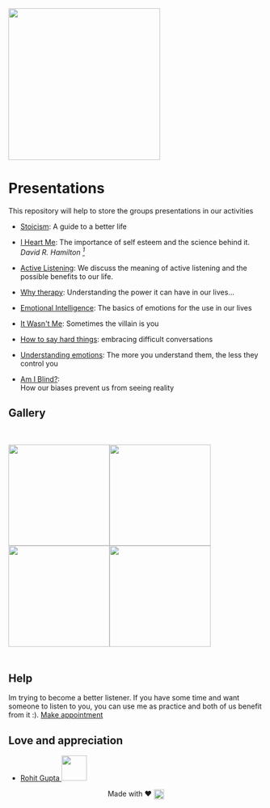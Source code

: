 <img src="https://bhumans.github.io/presentations/images/BetterHumans.jpg" height="300px" />


# Presentations

This repository will help to store the groups presentations in our activities

* [Stoicism](https://bhumans.github.io/presentations/stoicism.html): A guide to a better life

* [I Heart Me](https://bhumans.github.io/presentations/i-heart-me.html): The importance of self esteem and the science behind it. *David R. Hamilton [<sup>1</sup>](https://www.goodreads.com/book/show/21255074-i-heart-me)*

* [Active Listening](https://bhumans.github.io/presentations/active-listening.html): We discuss the meaning of active listening and the possible benefits to our life.

* [Why therapy](https://bhumans.github.io/presentations/why-therapy.html): Understanding the power it can have in our lives...

* [Emotional Intelligence](https://bhumans.github.io/presentations/emotional-inteligence.html): The basics of emotions for the use in our lives

* [It Wasn't Me](https://bhumans.github.io/presentations/it-wasnt-me.html): Sometimes the villain is you

* [How to say hard things](https://bhumans.github.io/presentations/how-to-say-hard-things.html): embracing difficult conversations

* [Understanding emotions](https://bhumans.github.io/presentations/understanding-emotions.html): The more you understand them, the less they control you

* [Am I Blind?](https://bhumans.github.io/presentations/am-i-blind.html):  
How our biases prevent us from seeing reality

<style>
    .gallery img {
        width: 200px;
    }

    .gallery {
        margin: 50px 0
    }
</style>
## Gallery
<div class="gallery" style="display: flex; gap: 0; flex-wrap: wrap;">
    <img src="https://bhumans.github.io/presentations/images/1.png" />
    <img src="https://bhumans.github.io/presentations/images/2.jpeg" />
    <img src="https://bhumans.github.io/presentations/images/3.jpeg" />
    <img src="https://bhumans.github.io/presentations/images/4.jpeg" />
</div>

## Help
Im trying to become a better listener. If you have some time and want someone to listen to you, you can use me as practice
and both of us benefit from it :). <a href="https://calendar.app.google/wL33YZseoT7qMDwdA">Make appointment</a>



## Love and appreciation
<ul>
    <li>
        <div style="display: flex; align-items: center; ">
            <a href="https://github.com/IndianTinker"> Rohit Gupta <img src="https://avatars.githubusercontent.com/u/3526646" width="50px" height="50px" />
            </a>
        </div>
    </li>
</ul>

<div style="text-align: center;">
    Made with ❤️ 
    <a href="http://github.com/bhumans/presentations">
        <img src="https://github.githubassets.com/images/icons/emoji/octocat.png" align="absmiddle" alt="octokat" width="20px" />
    </a>
</div> 